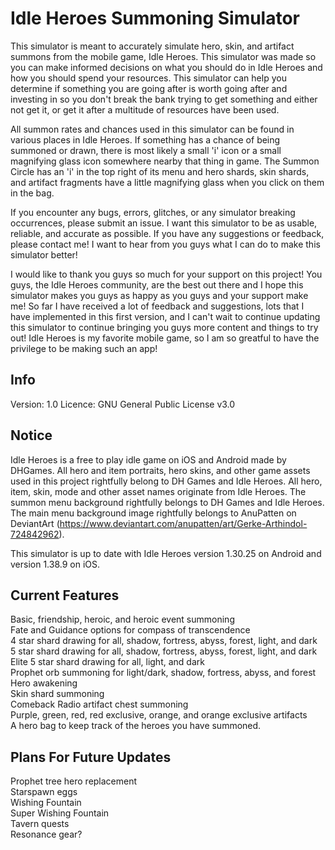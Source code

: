 # Idle Heroes Summoning Simulator
This simulator is meant to accurately simulate hero, skin, and artifact summons from the mobile game, Idle Heroes. This simulator was made so you can make informed decisions on what you should do in Idle Heroes and how you should spend your resources. This simulator can help you determine if something you are going after is worth going after and investing in so you don't break the bank trying to get something and either not get it, or get it after a multitude of resources have been used.

All summon rates and chances used in this simulator can be found in various places in Idle Heroes. If something has a chance of being summoned or drawn, there is most likely a small 'i' icon or a small magnifying glass icon somewhere nearby that thing in game. The Summon Circle has an 'i' in the top right of its menu and hero shards, skin shards, and artifact fragments have a little magnifying glass when you click on them in the bag.

If you encounter any bugs, errors, glitches, or any simulator breaking occurrences, please submit an issue. I want this simulator to be as usable, reliable, and accurate as possible. If you have any suggestions or feedback, please contact me! I want to hear from you guys what I can do to make this simulator better!

I would like to thank you guys so much for your support on this project! You guys, the Idle Heroes community, are the best out there and I hope this simulator makes you guys as happy as you guys and your support make me! So far I have received a lot of feedback and suggestions, lots that I have implemented in this first version, and I can't wait to continue updating this simulator to continue bringing you guys more content and things to try out! Idle Heroes is my favorite mobile game, so I am so greatful to have the privilege to be making such an app!

## Info
Version: 1.0
Licence: GNU General Public License v3.0

## Notice
Idle Heroes is a free to play idle game on iOS and Android made by DHGames. All hero and item portraits, hero skins, and other game assets used in this project rightfully belong to DH Games and Idle Heroes. All hero, item, skin, mode and other asset names originate from Idle Heroes. The summon menu background rightfully belongs to DH Games and Idle Heroes. The main menu background image rightfully belongs to AnuPatten on DeviantArt (https://www.deviantart.com/anupatten/art/Gerke-Arthindol-724842962). 

This simulator is up to date with Idle Heroes version 1.30.25 on Android and version 1.38.9 on iOS.

## Current Features
Basic, friendship, heroic, and heroic event summoning\
Fate and Guidance options for compass of transcendence\
4 star shard drawing for all, shadow, fortress, abyss, forest, light, and dark\
5 star shard drawing for all, shadow, fortress, abyss, forest, light, and dark\
Elite 5 star shard drawing for all, light, and dark\
Prophet orb summoning for light/dark, shadow, fortress, abyss, and forest\
Hero awakening\
Skin shard summoning\
Comeback Radio artifact chest summoning\
Purple, green, red, red exclusive, orange, and orange exclusive artifacts\
A hero bag to keep track of the heroes you have summoned.

## Plans For Future Updates
Prophet tree hero replacement\
Starspawn eggs\
Wishing Fountain\
Super Wishing Fountain\
Tavern quests\
Resonance gear?
